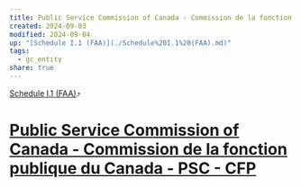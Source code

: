 ```yaml
---
title: Public Service Commission of Canada - Commission de la fonction publique du Canada - PSC - CFP
created: 2024-09-03
modified: 2024-09-04
up: "[Schedule I.1 (FAA)](./Schedule%20I.1%20(FAA).md)"
tags:
  - gc_entity
share: true
---
```

[Schedule I.1 (FAA)](./Schedule%20I.1%20(FAA).md)⤴️
# [Public Service Commission of Canada - Commission de la fonction publique du Canada - PSC - CFP](Public%20Service%20Commission%20of%20Canada%20-%20Commission%20de%20la%20fonction%20publique%20du%20Canada%20-%20PSC%20-%20CFP.md)
